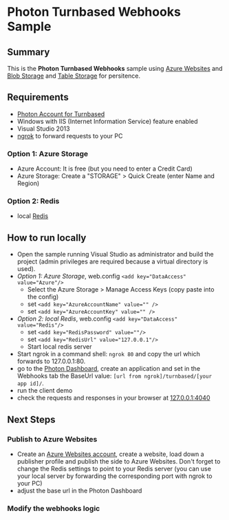# Photon Turnbased Webhooks Sample #

## Summary ##

This is the **Photon Turnbased Webhooks** sample using [Azure Websites](http://www.windowsazure.com/en-us/services/storage/) and [Blob Storage]() and [Table Storage](http://www.windowsazure.com/en-us/services/storage/) for persitence.

## Requirements ##

- [Photon Account for Turnbased](https://www.exitgames.com/en/Turnbased)
- Windows with IIS (Internet Information Service) feature enabled
- Visual Studio 2013
- [ngrok](https://ngrok.com/) to forward requests to your PC

### Option 1: Azure Storage ###
- Azure Account: It is free (but you need to enter a Credit Card)
- Azure Storage: Create a "STORAGE" > Quick Create (enter Name and Region)

### Option 2: Redis ###
- local [Redis](http://redis.io/download)

## How to run locally ##

- Open the sample running Visual Studio as administrator and build the project (admin privileges are required because a virtual directory is used).
- *Option 1: Azure Storage*, web.config `<add key="DataAccess" value="Azure"/>`
  - Select the Azure Storage > Manage Access Keys (copy paste into the config)
  - set `<add key="AzureAccountName" value="" />`
  - set `<add key="AzureAccountKey" value="" />`
- *Option 2: local Redis*, web.config `<add key="DataAccess" value="Redis"/>`
  - set `<add key="RedisPassword" value=""/>`
  - set `<add key="RedisUrl" value="127.0.0.1"/>`
  - Start local redis server
- Start ngrok in a command shell: `ngrok 80` and copy the url which forwards to 127.0.0.1:80.
- go to the [Photon Dashboard](https://www.exitgames.com/en/Turnbased/Dashboard), create an application and set in the Webhooks tab the BaseUrl value: `[url from ngrok]/turnbased/[your app id]/`.
- run the client demo
- check the requests and responses in your browser at [127.0.0.1:4040](http://127.0.0.1:4040)

## Next Steps ##

### Publish to Azure Websites ###

- Create an [Azure Websites account](http://www.windowsazure.com/en-us/services/web-sites/), create a website, load down a publisher profile and publish the side to Azure Websites. Don't forget to change the Redis settings to point to your Redis server (you can use your local server by forwarding the corresponding port with ngrok to your PC)
- adjust the base url in the Photon Dashboard

### Modify the webhooks logic ###
